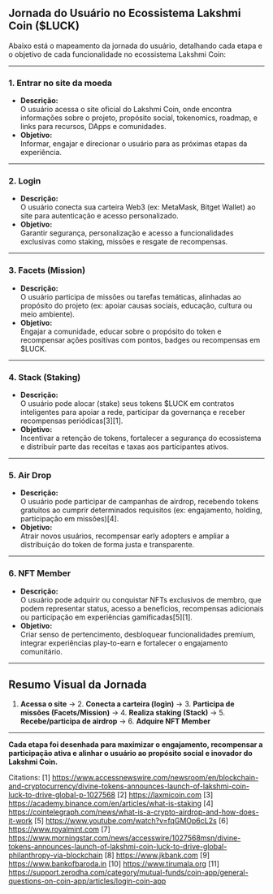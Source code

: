 ## Jornada do Usuário no Ecossistema Lakshmi Coin ($LUCK)

Abaixo está o mapeamento da jornada do usuário, detalhando cada etapa e o objetivo de cada funcionalidade no ecossistema Lakshmi Coin:

---

### 1. **Entrar no site da moeda**
- **Descrição:**  
  O usuário acessa o site oficial do Lakshmi Coin, onde encontra informações sobre o projeto, propósito social, tokenomics, roadmap, e links para recursos, DApps e comunidades.
- **Objetivo:**  
  Informar, engajar e direcionar o usuário para as próximas etapas da experiência.

---

### 2. **Login**
- **Descrição:**  
  O usuário conecta sua carteira Web3 (ex: MetaMask, Bitget Wallet) ao site para autenticação e acesso personalizado.
- **Objetivo:**  
  Garantir segurança, personalização e acesso a funcionalidades exclusivas como staking, missões e resgate de recompensas.

---

### 3. **Facets (Mission)**
- **Descrição:**  
  O usuário participa de missões ou tarefas temáticas, alinhadas ao propósito do projeto (ex: apoiar causas sociais, educação, cultura ou meio ambiente).
- **Objetivo:**  
  Engajar a comunidade, educar sobre o propósito do token e recompensar ações positivas com pontos, badges ou recompensas em $LUCK.

---

### 4. **Stack (Staking)**
- **Descrição:**  
  O usuário pode alocar (stake) seus tokens $LUCK em contratos inteligentes para apoiar a rede, participar da governança e receber recompensas periódicas[3][1].
- **Objetivo:**  
  Incentivar a retenção de tokens, fortalecer a segurança do ecossistema e distribuir parte das receitas e taxas aos participantes ativos.

---

### 5. **Air Drop**
- **Descrição:**  
  O usuário pode participar de campanhas de airdrop, recebendo tokens gratuitos ao cumprir determinados requisitos (ex: engajamento, holding, participação em missões)[4].
- **Objetivo:**  
  Atrair novos usuários, recompensar early adopters e ampliar a distribuição do token de forma justa e transparente.

---

### 6. **NFT Member**
- **Descrição:**  
  O usuário pode adquirir ou conquistar NFTs exclusivos de membro, que podem representar status, acesso a benefícios, recompensas adicionais ou participação em experiências gamificadas[5][1].
- **Objetivo:**  
  Criar senso de pertencimento, desbloquear funcionalidades premium, integrar experiências play-to-earn e fortalecer o engajamento comunitário.

---

## Resumo Visual da Jornada

1. **Acessa o site** → 2. **Conecta a carteira (login)** → 3. **Participa de missões (Facets/Mission)** → 4. **Realiza staking (Stack)** → 5. **Recebe/participa de airdrop** → 6. **Adquire NFT Member**

---

**Cada etapa foi desenhada para maximizar o engajamento, recompensar a participação ativa e alinhar o usuário ao propósito social e inovador do Lakshmi Coin.**

Citations:
[1] https://www.accessnewswire.com/newsroom/en/blockchain-and-cryptocurrency/divine-tokens-announces-launch-of-lakshmi-coin-luck-to-drive-global-p-1027568
[2] https://laxmicoin.com
[3] https://academy.binance.com/en/articles/what-is-staking
[4] https://cointelegraph.com/news/what-is-a-crypto-airdrop-and-how-does-it-work
[5] https://www.youtube.com/watch?v=fqGMOp6cL2s
[6] https://www.royalmint.com
[7] https://www.morningstar.com/news/accesswire/1027568msn/divine-tokens-announces-launch-of-lakshmi-coin-luck-to-drive-global-philanthropy-via-blockchain
[8] https://www.jkbank.com
[9] https://www.bankofbaroda.in
[10] https://www.tirumala.org
[11] https://support.zerodha.com/category/mutual-funds/coin-app/general-questions-on-coin-app/articles/login-coin-app
